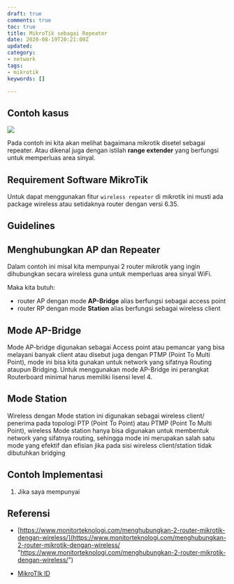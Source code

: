 ```yaml
---
draft: true
comments: true
toc: true
title: MikroTik sebagai Repeater
date: 2020-08-19T20:21:00Z
updated: 
category:
- network
tags:
- mikrotik
keywords: []

---
```

## Contoh kasus

![](/images/screenshot-from-2020-08-20-15-09-51.png)

Pada contoh ini kita akan melihat bagaimana mikrotik disetel sebagai repeater. Atau dikenal juga dengan istilah **range extender** yang berfungsi untuk memperluas area sinyal.

## Requirement Software MikroTik 

Untuk dapat menggunakan fitur `wireless repeater` di mikrotik ini musti ada package wireless atau setidaknya router dengan versi 6.35.

## Guidelines

## Menghubungkan AP dan Repeater

Dalam contoh ini misal kita mempunyai 2 router mikrotik yang ingin dihubungkan secara wireless guna untuk memperluas area sinyal WiFi.

Maka kita butuh:

* router AP dengan mode **AP-Bridge** alias berfungsi sebagai access point
* router RP dengan mode **Station** alias berfungsi sebagai wireless client

## Mode AP-Bridge

Mode AP-bridge digunakan sebagai Access point atau pemancar yang bisa melayani banyak client atau disebut juga dengan PTMP (Point To Multi Point), mode ini bisa kita gunakan untuk network yang sifatnya Routing ataupun Bridging. Untuk menggunakan mode AP-Bridge ini perangkat Routerboard minimal harus memiliki lisensi level 4.

## Mode Station

Wireless dengan Mode station ini digunakan sebagai wireless client/ penerima pada topologi PTP (Point To Point) atau PTMP (Point To Multi Point), wireless Mode station hanya bisa digunakan untuk membentuk network yang sifatnya routing, sehingga mode ini merupakan salah satu mode yang efektif dan efisian jika pada sisi wireless client/station tidak dibutuhkan bridging

## Contoh Implementasi

1. Jika saya mempunyai 

## Referensi

* [https://www.monitorteknologi.com/menghubungkan-2-router-mikrotik-dengan-wireless/](https://www.monitorteknologi.com/menghubungkan-2-router-mikrotik-dengan-wireless/ "https://www.monitorteknologi.com/menghubungkan-2-router-mikrotik-dengan-wireless/")


* [MikroTIk ID](http://www.mikrotik.co.id/artikel_lihat.php?id=47#:\~:text=Mode%20WDS-Slave,menggunakan%201%20card%20wireless%20card. "MikroTik ID")